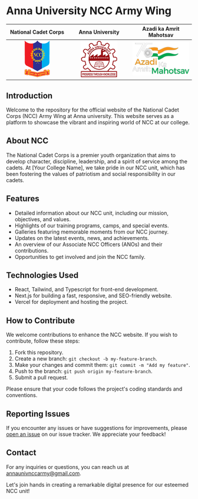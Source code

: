 # Anna University NCC Army Wing

<table width="100%">
  <thead>
    <tr>
      <th width="33%">National Cadet Corps</th>
      <th width="33%">Anna University</th>
      <th width="33%">Azadi ka Amrit Mahotsav</th>
    </tr>
  </thead>
  <tbody>
    <tr>
      <td width="33%" style="text-align: center;"><img src="public/images/logos/ncc_logo.png" alt="NCC logo"/></td>
      <td width="33%" style="text-align: center;"><img src="public/images/logos/AU_logo_100.png"alt="AU logo"/></td>
      <td width="33%" style="text-align: center;"><img src="public/images/logos/azadi_ka_amrit_100.png"alt="Azadi ka Amrit Mahotsav"/></td>
    </tr>
  </tbody>
</table>

## Introduction

Welcome to the repository for the official website of the National Cadet Corps (NCC) Army Wing at Anna university. This website serves as a platform to showcase the vibrant and inspiring world of NCC at our college.

## About NCC

The National Cadet Corps is a premier youth organization that aims to develop character, discipline, leadership, and a spirit of service among the cadets. At [Your College Name], we take pride in our NCC unit, which has been fostering the values of patriotism and social responsibility in our cadets.

## Features

- Detailed information about our NCC unit, including our mission, objectives, and values.
- Highlights of our training programs, camps, and special events.
- Galleries featuring memorable moments from our NCC journey.
- Updates on the latest events, news, and achievements.
- An overview of our Associate NCC Officers (ANOs) and their contributions.
- Opportunities to get involved and join the NCC family.

## Technologies Used

- React, Tailwind, and Typescript for front-end development.
- Next.js for building a fast, responsive, and SEO-friendly website.
- Vercel for deployment and hosting the project.

## How to Contribute

We welcome contributions to enhance the NCC website. If you wish to contribute, follow these steps:

1. Fork this repository.
2. Create a new branch: `git checkout -b my-feature-branch`.
3. Make your changes and commit them: `git commit -m "Add my feature"`.
4. Push to the branch: `git push origin my-feature-branch`.
5. Submit a pull request.

Please ensure that your code follows the project's coding standards and conventions.

## Reporting Issues

If you encounter any issues or have suggestions for improvements, please [open an issue](https://github.com/DenserMeerkat/ncc-next-app/issues/new) on our issue tracker. We appreciate your feedback!

<!-- ## License

This project is licensed under the [MIT License](link-to-license). -->

## Contact

For any inquiries or questions, you can reach us at [annaunivnccarmy@gmail.com](mailto:annaunivnccarmy@gmail.com).

Let's join hands in creating a remarkable digital presence for our esteemed NCC unit!
